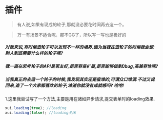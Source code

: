 <link rel="stylesheet" type="text/css" href="../assets/xui.css">
<script type="text/javascript" src="../assets/xui.js"></script>

# 插件

>有人说,如果有现成的轮子,那就没必要花时间再去造一个。

>万一有场景不适合呢，那不GG了，所以写一写也是极好的

##### 对我来说,有时候造轮子可以发现不一样的境界.因为当我在造轮子的时候我会想:别人到底需要什么样的轮子呢?
##### 我一直在思考轮子的API是否友好,是否容易扩展,是否能够做到0bug,高兼容性呢?
##### 当我真正的去造一个轮子的时候,我发现其实还是蛮难的,可谓众口难调.不过又说回来,造了一个大家都喜欢的轮子,难道你就没有成就感吗? 哈哈!

1.这里我尝试写了一个方法,主要是用在诸如异步请求,提交表单时的loading效果.
```js
xui.loading(true); //loading
xui.loading(false); //loading关闭
```